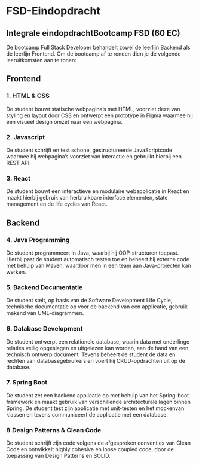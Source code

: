 # FSD-Eindopdracht
## Integrale eindopdrachtBootcamp FSD (60 EC)

De bootcamp Full Stack Developer behandelt zowel de leerlijn Backend als de leerlijn Frontend. Om de bootcamp af te ronden dien je de volgende leeruitkomsten aan te tonen: 

## Frontend

### 1. HTML & CSS

De student bouwt statische webpagina’s met HTML, voorziet deze van styling en layout door CSS en ontwerpt een prototype in Figma waarmee hij een visueel design omzet naar een webpagina.

### 2. Javascript 

De student schrijft en test schone, gestructureerde JavaScriptcode waarmee hij webpagina’s voorziet van interactie en gebruikt hierbij een REST API.

### 3. React 

De student bouwt een interactieve en modulaire webapplicatie in React en maakt hierbij gebruik van herbruikbare interface elementen, state management en de life cycles van React.

## Backend

### 4. Java Programming

De student programmeert in Java, waarbij hij OOP-structuren toepast. Hierbij past de student automatisch testen toe en beheert hij externe code met behulp van Maven, waardoor men in een team aan Java-projecten kan werken.

### 5. Backend Documentatie

De student stelt, op basis van de Software Development Life Cycle, technische documentatie op voor de backend van een applicatie, gebruik makend van UML-diagrammen.  

### 6. Database Development

De student ontwerpt een relationele database, waarin data met onderlinge relaties veilig opgeslagen en uitgelezen kan worden, aan de hand van een technisch ontwerp document. Tevens beheert de student de data en rechten van databasegebruikers en voert hij CRUD-opdrachten uit op de database.

### 7. Spring Boot

De student zet een backend applicatie op met behulp van het Spring-boot framework en maakt gebruik van verschillende architecturale lagen binnen Spring. De student test zijn applicatie met unit-testen en het mockenvan klassen en tevens communiceert de applicatie met een database.

### 8.Design Patterns & Clean Code 

De student schrijft zijn code volgens de afgesproken conventies van Clean Code en ontwikkelt highly cohesive en loose coupled code, door de toepassing van Design Patterns en SOLID.
